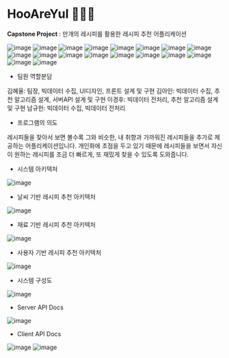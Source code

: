 # HooAreYul 🏃🏻‍♂️
**Capstone Project** : 만개의 레시피를 활용한 레시피 추천 어플리케이션

![image](https://user-images.githubusercontent.com/52906499/165251415-fa31578d-9d9a-4067-bcc8-22558afcab83.png)
![image](https://user-images.githubusercontent.com/52906499/165251443-27fa6fe4-8987-4cac-b464-4e8992cd5557.png)
![image](https://user-images.githubusercontent.com/52906499/165251486-7035f86a-f571-4758-af2e-2e9f525a85e8.png)
![image](https://user-images.githubusercontent.com/52906499/165251499-cfaf5910-c4c2-4d1e-99ba-c891984ef819.png)
![image](https://user-images.githubusercontent.com/52906499/165251511-76933f6e-220d-4eaa-ac19-34c03bd26548.png)
![image](https://user-images.githubusercontent.com/52906499/165251522-5ee6f36d-9edf-40e4-9a1b-3ff5572d1eb4.png)
![image](https://user-images.githubusercontent.com/52906499/165251538-a1489992-4c36-469a-b124-c0360ff6ff73.png)
![image](https://user-images.githubusercontent.com/52906499/165251555-f6f6efe5-0838-44f3-8da3-041f0bc60c42.png)
![image](https://user-images.githubusercontent.com/52906499/165251563-8d2f7d8b-fd67-4106-b84c-8a23c9f6f4c3.png)
![image](https://user-images.githubusercontent.com/52906499/165251580-7181f8e1-b760-416f-b9be-bce8e8ddedd6.png)
![image](https://user-images.githubusercontent.com/52906499/165251588-8fb301ad-5ed6-4866-8cca-8502acfd4590.png)
![image](https://user-images.githubusercontent.com/52906499/165251600-2f53eeae-90b6-4545-8583-2b2be4e9bd62.png)
![image](https://user-images.githubusercontent.com/52906499/165251616-50124807-f87e-43e4-b43a-4187f357e635.png)
![image](https://user-images.githubusercontent.com/52906499/165251627-538e7555-8727-47d4-81e5-07dae63f3ae9.png)
![image](https://user-images.githubusercontent.com/52906499/165251640-5c37a17a-d9da-4b36-a1b4-b7755a290c9c.png)
![image](https://user-images.githubusercontent.com/52906499/165251653-d4cce57b-eba4-40a6-9fef-6d6ca88ccd86.png)
![image](https://user-images.githubusercontent.com/52906499/165251667-0964dd39-6f4c-4aae-9333-b8d0b5e655a9.png)
![image](https://user-images.githubusercontent.com/52906499/165251683-63b6eedd-ec73-4c39-9791-3765ddfb470e.png)

- 팀원 역할분담

김혜율: 팀장, 빅데이터 수집, UI디자인, 프론트 설계 및 구현
김아인: 빅데이터 수집, 추천 알고리즘 설계, 서버API 설계 및 구현
이경후: 빅데이터 전처리, 추천 알고리즘 설계 및 구현
남규헌: 빅데이터 수집, 빅데이터 전처리

- 프로그램의 의도

레시피들을 찾아서 보면 볼수록 그와 비슷한, 내 취향과 가까워진 레시피들을 추가로 제공하는 어플리케이션입니다. 개인화에 초점을 두고 있기 때문에 레시피들을 보면서 자신이 원하는 레시피를 조금 더 빠르게, 또 재밌게 찾을 수 있도록 도와줍니다.

- 시스템 아키텍처

![image](https://user-images.githubusercontent.com/52906499/165251925-09d6f8d7-5299-4a9a-adbb-ec15b0055c5f.png)

- 날씨 기반 레시피 추천 아키텍처

![image](https://user-images.githubusercontent.com/52906499/165254917-736bce5d-4e6a-441c-9a80-a840934513b9.png)

- 재료 기반 레시피 추천 아키텍처

![image](https://user-images.githubusercontent.com/52906499/165255560-3ffb6555-5fc7-49df-8024-3381b2b3ad6a.png)

- 사용자 기반 레시피 추천 아키텍처

![image](https://user-images.githubusercontent.com/52906499/165255648-6dd92c02-f472-4c8e-a15d-7d720b638da1.png)

- 시스템 구성도

![image](https://user-images.githubusercontent.com/52906499/165251941-961e0fae-9b62-4f5e-b862-543d34f4b222.png)

- Server API Docs

![image](https://user-images.githubusercontent.com/52906499/165252722-6ac6d574-95c8-4837-ab3e-ec0f8979c142.png)

- Client API Docs

![image](https://user-images.githubusercontent.com/52906499/165253087-2a5d63f2-c7b8-47d2-9f34-bd66c6b0a426.png)
![image](https://user-images.githubusercontent.com/52906499/165253208-4df2d0c8-af6a-4210-8a82-96202877cd09.png)
